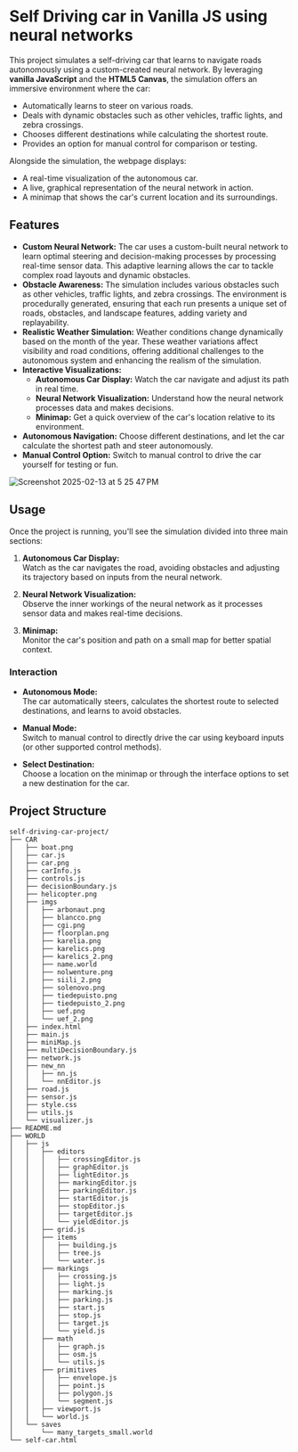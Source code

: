# Self Driving car in Vanilla JS using neural networks

This project simulates a self-driving car that learns to navigate roads autonomously using a custom-created neural network. By leveraging **vanilla JavaScript** and the **HTML5 Canvas**, the simulation offers an immersive environment where the car:

-   Automatically learns to steer on various roads.
-   Deals with dynamic obstacles such as other vehicles, traffic lights, and zebra crossings.
-   Chooses different destinations while calculating the shortest route.
-   Provides an option for manual control for comparison or testing.

Alongside the simulation, the webpage displays:

-   A real-time visualization of the autonomous car.
-   A live, graphical representation of the neural network in action.
-   A minimap that shows the car's current location and its surroundings.


## Features

-   **Custom Neural Network:** The car uses a custom-built neural network to learn optimal steering and decision-making processes by processing real-time sensor data. This adaptive learning allows the car to tackle complex road layouts and dynamic obstacles.
-   **Obstacle Awareness:** The simulation includes various obstacles such as other vehicles, traffic lights, and zebra crossings. The environment is procedurally generated, ensuring that each run presents a unique set of roads, obstacles, and landscape features, adding variety and replayability.
-   **Realistic Weather Simulation:** Weather conditions change dynamically based on the month of the year. These weather variations affect visibility and road conditions, offering additional challenges to the autonomous system and enhancing the realism of the simulation.
-   **Interactive Visualizations:**
    -   **Autonomous Car Display:** Watch the car navigate and adjust its path in real time.
    -   **Neural Network Visualization:** Understand how the neural network processes data and makes decisions.
    -   **Minimap:** Get a quick overview of the car's location relative to its environment.
-   **Autonomous Navigation:** Choose different destinations, and let the car calculate the shortest path and steer autonomously.
-   **Manual Control Option:** Switch to manual control to drive the car yourself for testing or fun.

![Screenshot 2025-02-13 at 5 25 47 PM](https://github.com/user-attachments/assets/dae83134-b207-4168-98a3-9141deda7e3c)

## Usage

Once the project is running, you'll see the simulation divided into three main sections:

1.  **Autonomous Car Display:**  
    Watch as the car navigates the road, avoiding obstacles and adjusting its trajectory based on inputs from the neural network.
    
2.  **Neural Network Visualization:**  
    Observe the inner workings of the neural network as it processes sensor data and makes real-time decisions.
    
3.  **Minimap:**  
    Monitor the car's position and path on a small map for better spatial context.
    

### Interaction

-   **Autonomous Mode:**  
    The car automatically steers, calculates the shortest route to selected destinations, and learns to avoid obstacles.
    
-   **Manual Mode:**  
    Switch to manual control to directly drive the car using keyboard inputs (or other supported control methods).
    
-   **Select Destination:**  
    Choose a location on the minimap or through the interface options to set a new destination for the car.


## Project Structure
```
self-driving-car-project/
├── CAR
│   ├── boat.png
│   ├── car.js
│   ├── car.png
│   ├── carInfo.js
│   ├── controls.js
│   ├── decisionBoundary.js
│   ├── helicopter.png
│   ├── imgs
│   │   ├── arbonaut.png
│   │   ├── blancco.png
│   │   ├── cgi.png
│   │   ├── floorplan.png
│   │   ├── karelia.png
│   │   ├── karelics.png
│   │   ├── karelics_2.png
│   │   ├── name.world
│   │   ├── nolwenture.png
│   │   ├── siili_2.png
│   │   ├── solenovo.png
│   │   ├── tiedepuisto.png
│   │   ├── tiedepuisto_2.png
│   │   ├── uef.png
│   │   └── uef_2.png
│   ├── index.html
│   ├── main.js
│   ├── miniMap.js
│   ├── multiDecisionBoundary.js
│   ├── network.js
│   ├── new_nn
│   │   ├── nn.js
│   │   └── nnEditor.js
│   ├── road.js
│   ├── sensor.js
│   ├── style.css
│   ├── utils.js
│   └── visualizer.js
├── README.md
├── WORLD
│   ├── js
│   │   ├── editors
│   │   │   ├── crossingEditor.js
│   │   │   ├── graphEditor.js
│   │   │   ├── lightEditor.js
│   │   │   ├── markingEditor.js
│   │   │   ├── parkingEditor.js
│   │   │   ├── startEditor.js
│   │   │   ├── stopEditor.js
│   │   │   ├── targetEditor.js
│   │   │   └── yieldEditor.js
│   │   ├── grid.js
│   │   ├── items
│   │   │   ├── building.js
│   │   │   ├── tree.js
│   │   │   └── water.js
│   │   ├── markings
│   │   │   ├── crossing.js
│   │   │   ├── light.js
│   │   │   ├── marking.js
│   │   │   ├── parking.js
│   │   │   ├── start.js
│   │   │   ├── stop.js
│   │   │   ├── target.js
│   │   │   └── yield.js
│   │   ├── math
│   │   │   ├── graph.js
│   │   │   ├── osm.js
│   │   │   └── utils.js
│   │   ├── primitives
│   │   │   ├── envelope.js
│   │   │   ├── point.js
│   │   │   ├── polygon.js
│   │   │   └── segment.js
│   │   ├── viewport.js
│   │   └── world.js
│   └── saves
│       └── many_targets_small.world
└── self-car.html
```
